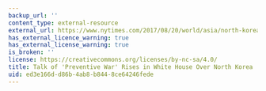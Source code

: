 ```yaml
---
backup_url: ''
content_type: external-resource
external_url: https://www.nytimes.com/2017/08/20/world/asia/north-korea-war-trump.html
has_external_licence_warning: true
has_external_license_warning: true
is_broken: ''
license: https://creativecommons.org/licenses/by-nc-sa/4.0/
title: Talk of 'Preventive War' Rises in White House Over North Korea
uid: ed3e166d-d86b-4ab8-b844-8ce64246fede
---
```

